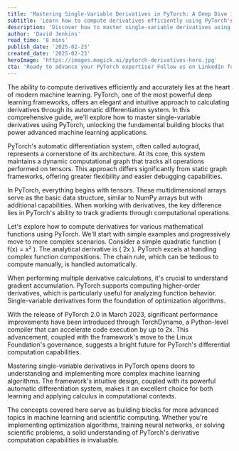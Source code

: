```yaml
---
title: 'Mastering Single-Variable Derivatives in PyTorch: A Deep Dive into Automatic Differentiation'
subtitle: 'Learn how to compute derivatives efficiently using PyTorch's autograd system'
description: 'Discover how to master single-variable derivatives using PyTorch's powerful autograd system. Learn essential concepts and practical implementations for machine learning applications.'
author: 'David Jenkins'
read_time: '8 mins'
publish_date: '2025-02-23'
created_date: '2025-02-23'
heroImage: 'https://images.magick.ai/pytorch-derivatives-hero.jpg'
cta: 'Ready to advance your PyTorch expertise? Follow us on LinkedIn for more in-depth technical guides and the latest updates in machine learning development!'
---
```


The ability to compute derivatives efficiently and accurately lies at the heart of modern machine learning. PyTorch, one of the most powerful deep learning frameworks, offers an elegant and intuitive approach to calculating derivatives through its automatic differentiation system. In this comprehensive guide, we'll explore how to master single-variable derivatives using PyTorch, unlocking the fundamental building blocks that power advanced machine learning applications.

PyTorch's automatic differentiation system, often called autograd, represents a cornerstone of its architecture. At its core, this system maintains a dynamic computational graph that tracks all operations performed on tensors. This approach differs significantly from static graph frameworks, offering greater flexibility and easier debugging capabilities.

In PyTorch, everything begins with tensors. These multidimensional arrays serve as the basic data structure, similar to NumPy arrays but with additional capabilities. When working with derivatives, the key difference lies in PyTorch's ability to track gradients through computational operations.

Let's explore how to compute derivatives for various mathematical functions using PyTorch. We'll start with simple examples and progressively move to more complex scenarios. Consider a simple quadratic function \( f(x) = x² \). The analytical derivative is \( 2x \). PyTorch excels at handling complex function compositions. The chain rule, which can be tedious to compute manually, is handled automatically.

When performing multiple derivative calculations, it's crucial to understand gradient accumulation. PyTorch supports computing higher-order derivatives, which is particularly useful for analyzing function behavior. Single-variable derivatives form the foundation of optimization algorithms.

With the release of PyTorch 2.0 in March 2023, significant performance improvements have been introduced through TorchDynamo, a Python-level compiler that can accelerate code execution by up to 2x. This advancement, coupled with the framework's move to the Linux Foundation's governance, suggests a bright future for PyTorch's differential computation capabilities.

Mastering single-variable derivatives in PyTorch opens doors to understanding and implementing more complex machine learning algorithms. The framework's intuitive design, coupled with its powerful automatic differentiation system, makes it an excellent choice for both learning and applying calculus in computational contexts.

The concepts covered here serve as building blocks for more advanced topics in machine learning and scientific computing. Whether you're implementing optimization algorithms, training neural networks, or solving scientific problems, a solid understanding of PyTorch's derivative computation capabilities is invaluable.